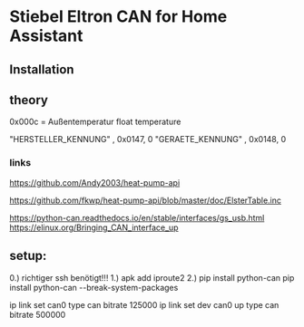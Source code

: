 # Stiebel Eltron CAN for Home Assistant

## Installation

## theory

0x000c = Außentemperatur float temperature

"HERSTELLER_KENNUNG"                               , 0x0147, 0
"GERAETE_KENNUNG"                                  , 0x0148, 0


### links 
  https://github.com/Andy2003/heat-pump-api
  
  https://github.com/fkwp/heat-pump-api/blob/master/doc/ElsterTable.inc
  
  https://python-can.readthedocs.io/en/stable/interfaces/gs_usb.html
  https://elinux.org/Bringing_CAN_interface_up
  
  
## setup: 
0.) richtiger ssh benötigt!!!
1.) apk add iproute2 
2.) pip install python-can
pip install python-can --break-system-packages


ip link set can0 type can bitrate 125000
ip link set dev can0 up type can bitrate 500000
